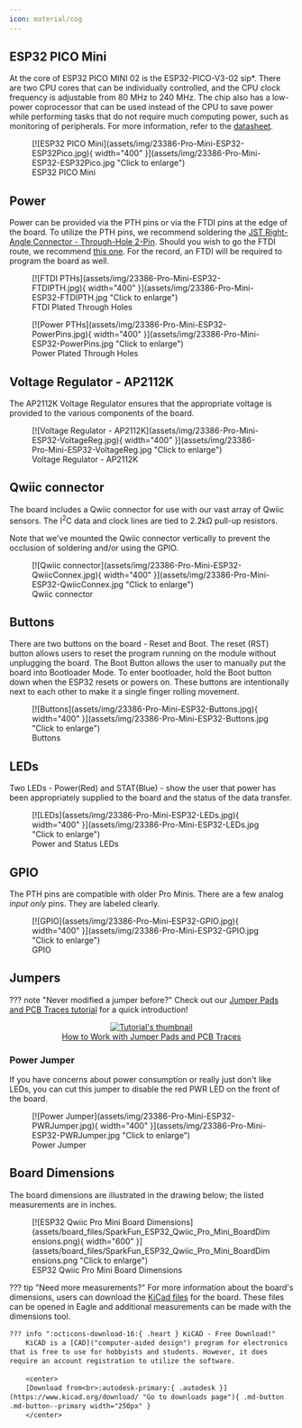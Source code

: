 ```yaml
---
icon: material/cog
---
```



## ESP32 PICO Mini 

At the core of ESP32 PICO MINI 02 is the ESP32-PICO-V3-02 sip*. There are two CPU cores that can be individually controlled, and the CPU clock frequency is adjustable from 80 MHz to 240 MHz. The chip also has a low-power coprocessor that can be used instead of the CPU to save power while performing tasks that do not require much computing power, such as monitoring of peripherals. For more information, refer to the [datasheet](assets/board_files/Espressif_Systems_04082021_ESP32_PICO_MINI_02_N8R2-2295871.pdf). 


<figure markdown>
[![ESP32 PICO Mini](assets/img/23386-Pro-Mini-ESP32-ESP32Pico.jpg){ width="400" }](assets/img/23386-Pro-Mini-ESP32-ESP32Pico.jpg "Click to enlarge")
<figcaption markdown>ESP32 PICO Mini</figcaption>
</figure>

## Power

Power can be provided via the PTH pins or via the FTDI pins at the edge of the board. To utilize the PTH pins, we recommend soldering the [JST Right-Angle Connector - Through-Hole 2-Pin](https://www.sparkfun.com/products/9749). Should you wish to go the FTDI route, we recommend [this one](https://www.sparkfun.com/products/15096). For the record, an FTDI will be required to program the board as well. 


<figure markdown>
[![FTDI PTHs](assets/img/23386-Pro-Mini-ESP32-FTDIPTH.jpg){ width="400" }](assets/img/23386-Pro-Mini-ESP32-FTDIPTH.jpg "Click to enlarge")
<figcaption markdown>FTDI Plated Through Holes</figcaption>
</figure>


<figure markdown>
[![Power PTHs](assets/img/23386-Pro-Mini-ESP32-PowerPins.jpg){ width="400" }](assets/img/23386-Pro-Mini-ESP32-PowerPins.jpg "Click to enlarge")
<figcaption markdown>Power Plated Through Holes</figcaption>
</figure>

## Voltage Regulator - AP2112K

The AP2112K Voltage Regulator ensures that the appropriate voltage is provided to the various components of the board. 


<figure markdown>
[![Voltage Regulator - AP2112K](assets/img/23386-Pro-Mini-ESP32-VoltageReg.jpg){ width="400" }](assets/img/23386-Pro-Mini-ESP32-VoltageReg.jpg "Click to enlarge")
<figcaption markdown>Voltage Regulator - AP2112K</figcaption>
</figure>


## Qwiic connector

The board includes a Qwiic connector for use with our vast array of Qwiic sensors. The I<sup>2</sup>C data and clock lines are tied to 2.2kΩ pull-up resistors.

Note that we've mounted the Qwiic connector vertically to prevent the occlusion of soldering and/or using the GPIO. 


<figure markdown>
[![Qwiic connector](assets/img/23386-Pro-Mini-ESP32-QwiicConnex.jpg){ width="400" }](assets/img/23386-Pro-Mini-ESP32-QwiicConnex.jpg "Click to enlarge")
<figcaption markdown>Qwiic connector</figcaption>
</figure>

## Buttons

There are two buttons on the board - Reset and Boot. The reset (RST) button allows users to reset the program running on the module without unplugging the board. The Boot Button allows the user to manually put the board into Bootloader Mode. To enter bootloader, hold the Boot button down when the ESP32 resets or powers on. These buttons are intentionally next to each other to make it a single finger rolling movement.

<figure markdown>
[![Buttons](assets/img/23386-Pro-Mini-ESP32-Buttons.jpg){ width="400" }](assets/img/23386-Pro-Mini-ESP32-Buttons.jpg "Click to enlarge")
<figcaption markdown>Buttons</figcaption>
</figure>

## LEDs

Two LEDs - Power(Red) and STAT(Blue) - show the user that power has been appropriately supplied to the board and the status of the data transfer. 

<figure markdown>
[![LEDs](assets/img/23386-Pro-Mini-ESP32-LEDs.jpg){ width="400" }](assets/img/23386-Pro-Mini-ESP32-LEDs.jpg "Click to enlarge")
<figcaption markdown>Power and Status LEDs</figcaption>
</figure>


## GPIO

The PTH pins are compatible with older Pro Minis. There are a few analog *input only* pins. They are labeled clearly.

<!--Use boot control pins with caution: 0, 2, 5, 12, 15
IO0: Avoid device connections. Can be used as a stat LED
IO2: Avoid external pullups - will cause bootloader fail
IO5: SDIO peripheral control. Has builtin pullup at POR
IO12: Avoid external pullups - will cause bootloader fail
IO15: Suppress output at POR. Has builtin pullup at POR
-->

<figure markdown>
[![GPIO](assets/img/23386-Pro-Mini-ESP32-GPIO.jpg){ width="400" }](assets/img/23386-Pro-Mini-ESP32-GPIO.jpg "Click to enlarge")
<figcaption markdown>GPIO</figcaption>
</figure>


## Jumpers

??? note "Never modified a jumper before?"
	Check out our <a href="https://learn.sparkfun.com/tutorials/664">Jumper Pads and PCB Traces tutorial</a> for a quick introduction!
	<p align="center">
		<a href="https://learn.sparkfun.com/tutorials/664">
		<img src="https://cdn.sparkfun.com/c/264-148/assets/learn_tutorials/6/6/4/PCB_TraceCutLumenati.jpg" alt="Tutorial's thumbnail"><br>
        How to Work with Jumper Pads and PCB Traces</a>
	</p>


### Power Jumper

If you have concerns about power consumption or really just don't like LEDs, you can cut this jumper to disable the red PWR LED on the front of the board.

<figure markdown>
[![Power Jumper](assets/img/23386-Pro-Mini-ESP32-PWRJumper.jpg){ width="400" }](assets/img/23386-Pro-Mini-ESP32-PWRJumper.jpg "Click to enlarge")
<figcaption markdown>Power Jumper</figcaption>
</figure>


## Board Dimensions

The board dimensions are illustrated in the drawing below; the listed measurements are in inches.


<figure markdown>
[![ESP32 Qwiic Pro Mini Board Dimensions](assets/board_files/SparkFun_ESP32_Qwiic_Pro_Mini_BoardDimensions.png){ width="600" }](assets/board_files/SparkFun_ESP32_Qwiic_Pro_Mini_BoardDimensions.png "Click to enlarge")
<figcaption markdown>ESP32 Qwiic Pro Mini Board Dimensions</figcaption>
</figure>


??? tip "Need more measurements?"
	For more information about the board's dimensions, users can download the [KiCad files](assets/board_files/SparkFun_ESP32_Qwiic_Pro_Mini-KiCadFiles.zip) for the board. These files can be opened in Eagle and additional measurements can be made with the dimensions tool.

	??? info ":octicons-download-16:{ .heart } KiCAD - Free Download!"
		KiCAD is a [CAD]("computer-aided design") program for electronics that is free to use for hobbyists and students. However, it does require an account registration to utilize the software.

		<center>
		[Download from<br>:autodesk-primary:{ .autodesk }](https://www.kicad.org/download/ "Go to downloads page"){ .md-button .md-button--primary width="250px" }
		</center>
	
		